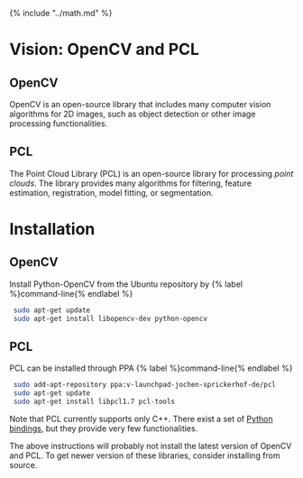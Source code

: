 {% include "../math.md" %}

# Vision: OpenCV and PCL

## OpenCV

OpenCV is an open-source library that includes many computer vision
algorithms for 2D images, such as object detection or other image
processing functionalities.

## PCL

The Point Cloud Library (PCL) is an open-source library for processing
*point clouds*. The library provides many algorithms for filtering,
feature estimation, registration, model fitting, or segmentation.

# Installation

## OpenCV

Install Python-OpenCV from the Ubuntu repository by
{% label %}command-line{% endlabel %}
``` bash
 sudo apt-get update
 sudo apt-get install libopencv-dev python-opencv
 ```
 
## PCL

PCL can be installed through PPA
{% label %}command-line{% endlabel %}
``` bash
 sudo add-apt-repository ppa:v-launchpad-jochen-sprickerhof-de/pcl
 sudo apt-get update
 sudo apt-get install libpcl1.7 pcl-tools
```

Note that PCL currently supports only C++. There exist a set of
[Python bindings](https://github.com/strawlab/python-pcl), but they
provide very few functionalities.

The above instructions will probably not install the latest version of
OpenCV and PCL. To get newer version of these libraries, consider
installing from source.
